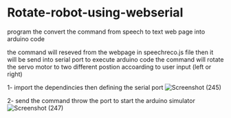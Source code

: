 # Rotate-robot-using-webserial
program the convert the command from speech to text web page into arduino code

the command will reseved from the webpage in speechreco.js file then it will be send into serial port to execute arduino code 
the command will rotate the servo motor to two different postion accoarding to user input (left or right)

1- import the dependincies then defining the serial port
![Screenshot (245)](https://user-images.githubusercontent.com/99558019/181346250-75ae1701-2006-4d73-a875-7632e2fcb5b8.png)



2- send the command throw the port to start the arduino simulator
![Screenshot (247)](https://user-images.githubusercontent.com/99558019/181346809-63f3d335-208e-427b-ab3f-6e9b0e0b62ac.png)


